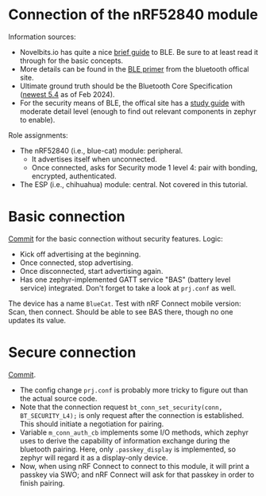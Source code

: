 # Connection of the nRF52840 module

Information sources:
* Novelbits.io has quite a nice [brief guide](https://novelbits.io/bluetooth-low-energy-ble-complete-guide/) to BLE.
  Be sure to at least read it through for the basic concepts.
* More details can be found in the [BLE primer](https://www.bluetooth.com/bluetooth-resources/the-bluetooth-low-energy-primer/?utm_source=internal&utm_medium=blog&utm_campaign=technical&utm_content=the-bluetooth-low-energy-primer) from the bluetooth offical site.
* Ultimate ground truth should be the Bluetooth Core Specification ([newest 5.4](https://www.bluetooth.com/specifications/specs/core-specification-5-4/) as of Feb 2024).
* For the security means of BLE, the offical site has a [study guide](https://www.bluetooth.com/bluetooth-resources/le-security-study-guide/) with moderate detail level (enough to find out relevant components in zephyr to enable).

Role assignments:
* The nRF52840 (i.e., blue-cat) module: peripheral.
  - It advertises itself when unconnected.
  - Once connected, asks for Security mode 1 level 4: pair with bonding, encrypted, authenticated.
* The ESP (i.e., chihuahua) module: central. Not covered in this tutorial.

# Basic connection
[Commit](https://github.com/jeru/blue-cat/commit/95b6dc634e22ac36ba444bc9c1e5954de91ded89) for the basic connection without security features.
Logic:
* Kick off advertising at the beginning.
* Once connected, stop advertising.
* Once disconnected, start advertising again.
* Has one zephyr-implemented GATT service "BAS" (battery level service) integrated.
Don't forget to take a look at `prj.conf` as well.

The device has a name `BlueCat`.
Test with nRF Connect mobile version: Scan, then connect.
Should be able to see BAS there, though no one updates its value.

# Secure connection
[Commit](https://github.com/jeru/blue-cat/commit/fd9beef11c921d49be57a0f07fa85af912b1ab58).
* The config change `prj.conf` is probably more tricky to figure out than the actual source code.
* Note that the connection request `bt_conn_set_security(conn, BT_SECURITY_L4);` is only request after the connection is established.
  This should initiate a negotiation for pairing.
* Variable `m_conn_auth_cb` implements some I/O methods, which zephyr uses to derive the capability of information exchange during the bluetooth pairing.
  Here, only `.passkey_display` is implemented, so zephyr will regard it as a display-only device.
* Now, when using nRF Connect to connect to this module, it will print a passkey via SWO; and nRF Connect will ask for that passkey in order to finish pairing.
